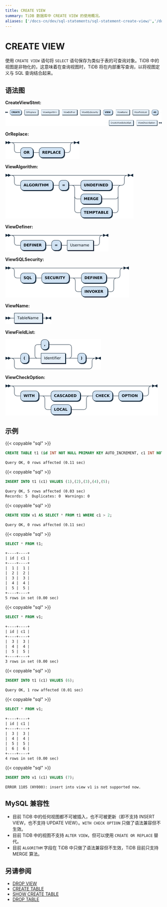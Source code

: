 ```yaml
---
title: CREATE VIEW
summary: TiDB 数据库中 CREATE VIEW 的使用概况。
aliases: ['/docs-cn/dev/sql-statements/sql-statement-create-view/','/docs-cn/dev/reference/sql/statements/create-view/']
---
```


# CREATE VIEW

使用 `CREATE VIEW` 语句将 `SELECT` 语句保存为类似于表的可查询对象。TiDB 中的视图是非物化的，这意味着在查询视图时，TiDB 将在内部重写查询，以将视图定义与 SQL 查询结合起来。

## 语法图

**CreateViewStmt:**

![CreateViewStmt](/media/sqlgram/CreateViewStmt.png)

**OrReplace:**

![OrReplace](/media/sqlgram/OrReplace.png)

**ViewAlgorithm:**

![ViewAlgorithm](/media/sqlgram/ViewAlgorithm.png)

**ViewDefiner:**

![ViewDefiner](/media/sqlgram/ViewDefiner.png)

**ViewSQLSecurity:**

![ViewSQLSecurity](/media/sqlgram/ViewSQLSecurity.png)

**ViewName:**

![ViewName](/media/sqlgram/ViewName.png)

**ViewFieldList:**

![ViewFieldList](/media/sqlgram/ViewFieldList.png)

**ViewCheckOption:**

![ViewCheckOption](/media/sqlgram/ViewCheckOption.png)

## 示例

{{< copyable "sql" >}}

```sql
CREATE TABLE t1 (id INT NOT NULL PRIMARY KEY AUTO_INCREMENT, c1 INT NOT NULL);
```

```
Query OK, 0 rows affected (0.11 sec)
```

{{< copyable "sql" >}}

```sql
INSERT INTO t1 (c1) VALUES (1),(2),(3),(4),(5);
```

```
Query OK, 5 rows affected (0.03 sec)
Records: 5  Duplicates: 0  Warnings: 0
```

{{< copyable "sql" >}}

```sql
CREATE VIEW v1 AS SELECT * FROM t1 WHERE c1 > 2;
```

```
Query OK, 0 rows affected (0.11 sec)
```

{{< copyable "sql" >}}

```sql
SELECT * FROM t1;
```

```
+----+----+
| id | c1 |
+----+----+
|  1 |  1 |
|  2 |  2 |
|  3 |  3 |
|  4 |  4 |
|  5 |  5 |
+----+----+
5 rows in set (0.00 sec)
```

{{< copyable "sql" >}}

```sql
SELECT * FROM v1;
```

```
+----+----+
| id | c1 |
+----+----+
|  3 |  3 |
|  4 |  4 |
|  5 |  5 |
+----+----+
3 rows in set (0.00 sec)
```

{{< copyable "sql" >}}

```sql
INSERT INTO t1 (c1) VALUES (6);
```

```
Query OK, 1 row affected (0.01 sec)
```

{{< copyable "sql" >}}

```sql
SELECT * FROM v1;
```

```
+----+----+
| id | c1 |
+----+----+
|  3 |  3 |
|  4 |  4 |
|  5 |  5 |
|  6 |  6 |
+----+----+
4 rows in set (0.00 sec)
```

{{< copyable "sql" >}}

```sql
INSERT INTO v1 (c1) VALUES (7);
```

```
ERROR 1105 (HY000): insert into view v1 is not supported now.
```

## MySQL 兼容性

* 目前 TiDB 中的任何视图都不可被插入，也不可被更新（即不支持 INSERT VIEW，也不支持 UPDATE VIEW）。`WITH CHECK OPTION` 只做了语法兼容但不生效。
* 目前 TiDB 中的视图不支持 `ALTER VIEW`，但可以使用 `CREATE OR REPLACE` 替代。
* 目前 `ALGORITHM` 字段在 TiDB 中只做了语法兼容但不生效，TiDB 目前只支持 MERGE 算法。

## 另请参阅

* [DROP VIEW](/sql-statements/sql-statement-drop-view.md)
* [CREATE TABLE](/sql-statements/sql-statement-create-table.md)
* [SHOW CREATE TABLE](/sql-statements/sql-statement-show-create-table.md)
* [DROP TABLE](/sql-statements/sql-statement-drop-table.md)
